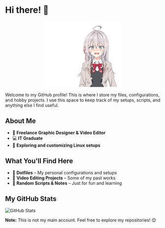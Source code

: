 # Hi there! 👋

<p align="center">
  <img src="./Images/roshidere.gif" alt="6" width="50%" />
</p>


Welcome to my GitHub profile! This is where I store my files, configurations, and hobby projects. I use this space to keep track of my setups, scripts, and anything else I find useful.

## About Me
- 🎨 **Freelance Graphic Designer & Video Editor**
- 💻 **IT Graduate**
- 🔧 **Exploring and customizing Linux setups**

## What You'll Find Here
- 📂 **Dotfiles** – My personal configurations and setups
- 🎥 **Video Editing Projects** – Some of my past works
- 📝 **Random Scripts & Notes** – Just for fun and learning

## My GitHub Stats
![GitHub Stats](https://github-readme-stats.vercel.app/api?username=ralphie&show_icons=true&theme=tokyonight)


**Note:** This is not my main account. Feel free to explore my repositories! 😊

